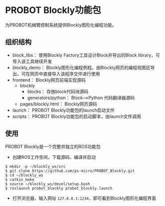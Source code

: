 # PROBOT Blockly功能包
为PROBOT机械臂控制系统提供Blockly图形化编程功能。

## 组织结构
- block_libs： 使用Blockly Factory工具设计Block并导出的Block library，可导入该工具继续开发
- blockly_demo： Blockly图形化编程例程。由Blockly网页的编程视图区导出，可在网页中直接导入该程序文件进行使用
- frontend： Blockly网页前端实现源码
    + blockly
        * blocks： 存放block代码块源码
        * generators/python： Block-->Python 代码翻译器源码
    + pages/blockly.html： Blockly网页源码
- launch： PROBOT Blockly功能包的launch启动文件
- scripts： PROBOT Blockly功能包的启动脚本，由launch文件调用

## 使用
PROBOT Blockly是一个完整并独立的ROS功能包
- 创建ROS工作空间，下载源码、编译并启动
```
$ mkdir -p ~/blockly_ws/src
$ git clone https://github.com/ps-micro/PROBOT_Blockly.git
$ cd ~/blockly_ws
$ catkin_make
$ source ~/blockly_ws/devel/setup.bash
$ roslaunch probot_blockly probot_blockly.launch
```
- 打开浏览器，输入网址 `127.0.0.1:1234`，即可看到Blockly图形化编程界面

